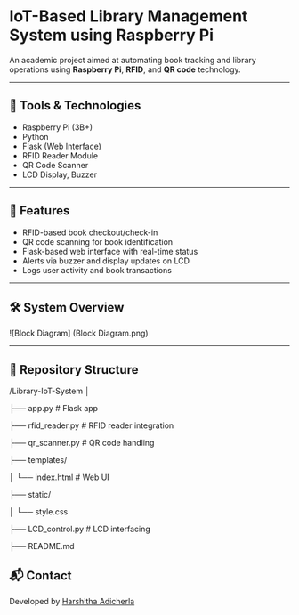 # IoT-Based Library Management System using Raspberry Pi

An academic project aimed at automating book tracking and library operations using **Raspberry Pi**, **RFID**, and **QR code** technology.

---

## 🔧 Tools & Technologies
- Raspberry Pi (3B+)
- Python
- Flask (Web Interface)
- RFID Reader Module
- QR Code Scanner
- LCD Display, Buzzer

---

## 📌 Features
- RFID-based book checkout/check-in
- QR code scanning for book identification
- Flask-based web interface with real-time status
- Alerts via buzzer and display updates on LCD
- Logs user activity and book transactions

---

## 🛠️ System Overview

![Block Diagram] (Block Diagram.png)

---

## 📂 Repository Structure

/Library-IoT-System
│

├── app.py # Flask app

├── rfid_reader.py # RFID reader integration

├── qr_scanner.py # QR code handling

├── templates/

│ └── index.html # Web UI

├── static/

│ └── style.css

├── LCD_control.py # LCD interfacing

├── README.md


## 📬 Contact
Developed by [Harshitha Adicherla](http://www.linkedin.com/in/harshithaadicherla10)

